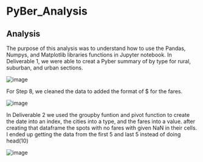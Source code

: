 # PyBer_Analysis

## Analysis
The purpose of this analysis was to understand how to use the Pandas, Numpys, and Matplotlib libraries functions in Jupyter notebook. 
In Deliverable 1, we were able to creat a Pyber summary of by type for rural, suburban, and urban sections. 

![image](https://user-images.githubusercontent.com/111409181/198527902-d7950522-534c-4b99-91e7-2d063d1d28af.png)


For Step 8, we cleaned the data to added the format of $ for the fares. 

![image](https://user-images.githubusercontent.com/111409181/198528613-e8d3a6cd-2fd6-4a1f-9c00-cce5d6e55da0.png)


In Deliverable 2 we used the groupby funtion and pivot function to create the date into an index, the cities into a type, and the fares into a value.
after creating that dataframe the spots with no fares with given NaN in their cells. I ended up getting the data from the first 5 and last 5 instead of doing head(10)

![image](https://user-images.githubusercontent.com/111409181/198530269-47e8b11f-6c41-496c-ba89-90d2417a0a8a.png)
